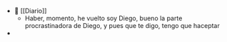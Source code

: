 - 📰 [[Diario]]
	- Haber, momento, he vuelto soy Diego, bueno la parte procrastinadora de Diego, y pues que te digo, tengo que haceptar
-